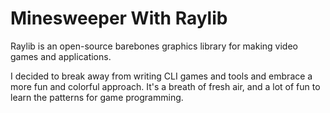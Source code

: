 # Minesweeper With Raylib

Raylib is an open-source barebones graphics library for making video games and applications. 

I decided to break away from writing CLI games and tools and embrace a more fun and colorful approach. It's a breath of fresh air, and a lot of fun to learn the patterns for game programming.